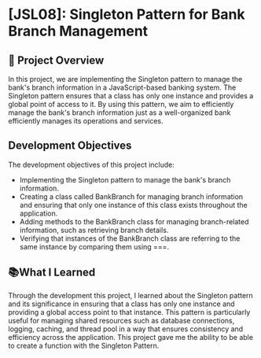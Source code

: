 # [JSL08]: Singleton Pattern for Bank Branch Management

## 📄 Project Overview

In this project, we are implementing the Singleton pattern to manage the bank's branch information in a JavaScript-based banking system. The Singleton pattern ensures that a class has only one instance and provides a global point of access to it. By using this pattern, we aim to efficiently manage the bank's branch information just as a well-organized bank efficiently manages its operations and services.

## Development Objectives

The development objectives of this project include:
- Implementing the Singleton pattern to manage the bank's branch information.
- Creating a class called BankBranch for managing branch information and ensuring that only one instance of this class exists throughout the application.
- Adding methods to the BankBranch class for managing branch-related information, such as retrieving branch details.
- Verifying that instances of the BankBranch class are referring to the same instance by comparing them using ===.

## 📚What I Learned

Through the development this project, I learned about the Singleton pattern and its significance in ensuring that a class has only one instance and providing a global access point to that instance. This pattern is particularly useful for managing shared resources such as database connections, logging, caching, and thread pool in a way that ensures consistency and efficiency across the application. This project gave me the ability to be able to create a function with the Singleton Pattern.



